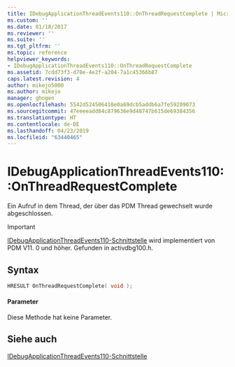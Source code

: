 ```yaml
---
title: IDebugApplicationThreadEvents110::OnThreadRequestComplete | Microsoft-Dokumentation
ms.custom: ''
ms.date: 01/18/2017
ms.reviewer: ''
ms.suite: ''
ms.tgt_pltfrm: ''
ms.topic: reference
helpviewer_keywords:
- IDebugApplicationThreadEvents110::OnThreadRequestComplete
ms.assetid: 7cdd73f3-d78e-4e2f-a204-7a1c45366b87
caps.latest.revision: 4
author: mikejo5000
ms.author: mikejo
manager: ghogen
ms.openlocfilehash: 5542d524506410e0a69dcb5addb6a7fe59209073
ms.sourcegitcommit: 47eeeeadd84c879636e9d48747b615de69384356
ms.translationtype: HT
ms.contentlocale: de-DE
ms.lasthandoff: 04/23/2019
ms.locfileid: "63440465"
---
```

# <a name="idebugapplicationthreadevents110onthreadrequestcomplete"></a>IDebugApplicationThreadEvents110::OnThreadRequestComplete
Ein Aufruf in dem Thread, der über das PDM Thread gewechselt wurde abgeschlossen.  
  
> [!IMPORTANT]
> [IDebugApplicationThreadEvents110-Schnittstelle](../../winscript/reference/idebugapplicationthreadevents110-interface.md) wird implementiert von PDM V11. 0 und höher. Gefunden in activdbg100.h.  
  
## <a name="syntax"></a>Syntax  
  
```cpp  
HRESULT OnThreadRequestComplete( void );  
```  
  
#### <a name="parameters"></a>Parameter  
 Diese Methode hat keine Parameter.  
  
## <a name="see-also"></a>Siehe auch  
 [IDebugApplicationThreadEvents110-Schnittstelle](../../winscript/reference/idebugapplicationthreadevents110-interface.md)
